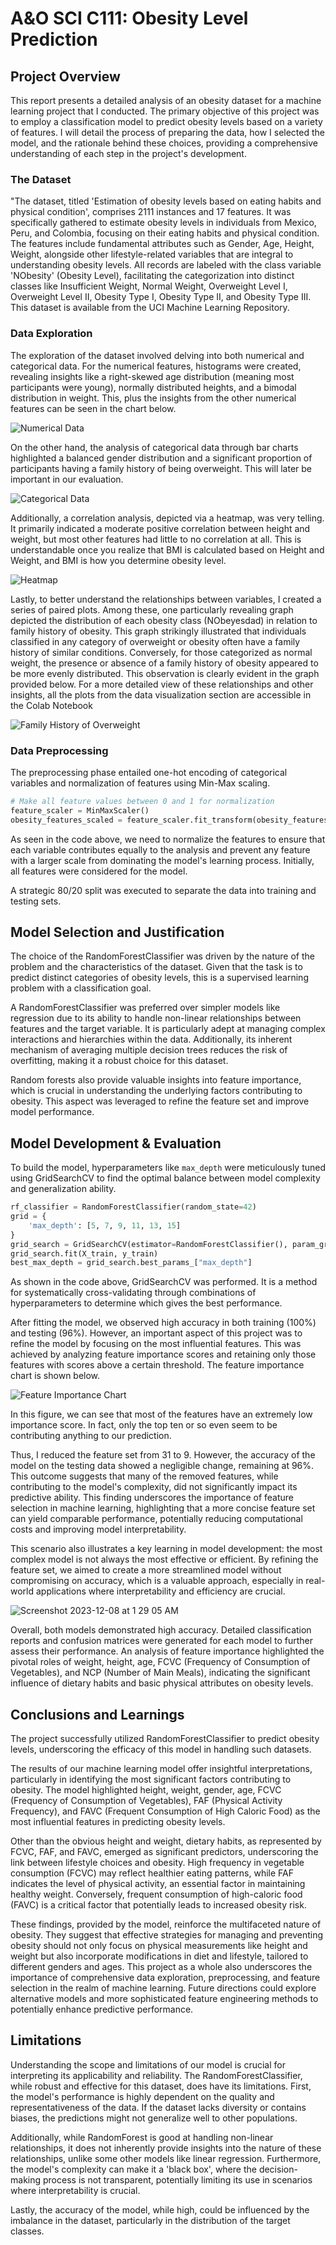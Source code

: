 # A&O SCI C111: Obesity Level Prediction

## Project Overview

This report presents a detailed analysis of an obesity dataset for a machine learning project that I conducted. The primary objective of this project was to employ a classification model to predict obesity levels based on a variety of features. I will detail the process of preparing the data, how I selected the model, and the rationale behind these choices, providing a comprehensive understanding of each step in the project's development.

### The Dataset

"The dataset, titled 'Estimation of obesity levels based on eating habits and physical condition', comprises 2111 instances and 17 features. It was specifically gathered to estimate obesity levels in individuals from Mexico, Peru, and Colombia, focusing on their eating habits and physical condition. The features include fundamental attributes such as Gender, Age, Height, Weight, alongside other lifestyle-related variables that are integral to understanding obesity levels. All records are labeled with the class variable 'NObesity' (Obesity Level), facilitating the categorization into distinct classes like Insufficient Weight, Normal Weight, Overweight Level I, Overweight Level II, Obesity Type I, Obesity Type II, and Obesity Type III. This dataset is available from the UCI Machine Learning Repository.

### Data Exploration

The exploration of the dataset involved delving into both numerical and categorical data. For the numerical features, histograms were created, revealing insights like a right-skewed age distribution (meaning most participants were young), normally distributed heights, and a bimodal distribution in weight. This, plus the insights from the other numerical features can be seen in the chart below.

![Numerical Data](https://github.com/vvkumar2/vvkumar2.github.io/assets/52425114/ef1c6327-b407-478e-9c27-8a095b9000fe)

On the other hand, the analysis of categorical data through bar charts highlighted a balanced gender distribution and a significant proportion of participants having a family history of being overweight. This will later be important in our evaluation.  

![Categorical Data](https://github.com/vvkumar2/vvkumar2.github.io/assets/52425114/626e49de-a943-4dc2-a269-0dc08d898c1c)

Additionally, a correlation analysis, depicted via a heatmap, was very telling. It primarily indicated a moderate positive correlation between height and weight, but most other features had little to no correlation at all. This is understandable once you realize that BMI is calculated based on Height and Weight, and BMI is how you determine obesity level.

![Heatmap](https://github.com/vvkumar2/vvkumar2.github.io/assets/52425114/e1b29386-cc3b-4f79-af71-6bd2d180975a)

Lastly, to better understand the relationships between variables, I created a series of paired plots. Among these, one particularly revealing graph depicted the distribution of each obesity class (NObeyesdad) in relation to family history of obesity. This graph strikingly illustrated that individuals classified in any category of overweight or obesity often have a family history of similar conditions. Conversely, for those categorized as normal weight, the presence or absence of a family history of obesity appeared to be more evenly distributed. This observation is clearly evident in the graph provided below. For a more detailed view of these relationships and other insights, all the plots from the data visualization section are accessible in the Colab Notebook

![Family History of Overweight](https://github.com/vvkumar2/vvkumar2.github.io/assets/52425114/67fed472-f8d4-4c8d-963d-d49223b69bd2)

### Data Preprocessing

The preprocessing phase entailed one-hot encoding of categorical variables and normalization of features using Min-Max scaling. 

```python
# Make all feature values between 0 and 1 for normalization
feature_scaler = MinMaxScaler()
obesity_features_scaled = feature_scaler.fit_transform(obesity_features)
```

As seen in the code above, we need to normalize the features to ensure that each variable contributes equally to the analysis and prevent any feature with a larger scale from dominating the model's learning process. Initially, all features were considered for the model. 

A strategic 80/20 split was executed to separate the data into training and testing sets.

## Model Selection and Justification

The choice of the RandomForestClassifier was driven by the nature of the problem and the characteristics of the dataset. Given that the task is to predict distinct categories of obesity levels, this is a supervised learning problem with a classification goal.

A RandomForestClassifier was preferred over simpler models like regression due to its ability to handle non-linear relationships between features and the target variable. It is particularly adept at managing complex interactions and hierarchies within the data. Additionally, its inherent mechanism of averaging multiple decision trees reduces the risk of overfitting, making it a robust choice for this dataset.

Random forests also provide valuable insights into feature importance, which is crucial in understanding the underlying factors contributing to obesity. This aspect was leveraged to refine the feature set and improve model performance.

## Model Development & Evaluation

To build the model, hyperparameters like `max_depth` were meticulously tuned using GridSearchCV to find the optimal balance between model complexity and generalization ability. 

```python
rf_classifier = RandomForestClassifier(random_state=42)
grid = {
    'max_depth': [5, 7, 9, 11, 13, 15]
}
grid_search = GridSearchCV(estimator=RandomForestClassifier(), param_grid=grid, cv= 5, scoring = f1)
grid_search.fit(X_train, y_train)
best_max_depth = grid_search.best_params_["max_depth"]
```

As shown in the code above, GridSearchCV was performed. It is a method for systematically cross-validating through combinations of hyperparameters to determine which gives the best performance.


After fitting the model, we observed high accuracy in both training (100%) and testing (96%). However, an important aspect of this project was to refine the model by focusing on the most influential features. This was achieved by analyzing feature importance scores and retaining only those features with scores above a certain threshold. The feature importance chart is shown below.

![Feature Importance Chart](https://github.com/vvkumar2/vvkumar2.github.io/assets/52425114/5e6ca07b-0b57-4ad3-8322-78ad1f87e3a3)

In this figure, we can see that most of the features have an extremely low importance score. In fact, only the top ten or so even seem to be contributing anything to our prediction.

Thus, I reduced the feature set from 31 to 9. However, the accuracy of the model on the testing data showed a negligible change, remaining at 96%. This outcome suggests that many of the removed features, while contributing to the model's complexity, did not significantly impact its predictive ability. This finding underscores the importance of feature selection in machine learning, highlighting that a more concise feature set can yield comparable performance, potentially reducing computational costs and improving model interpretability.

This scenario also illustrates a key learning in model development: the most complex model is not always the most effective or efficient. By refining the feature set, we aimed to create a more streamlined model without compromising on accuracy, which is a valuable approach, especially in real-world applications where interpretability and efficiency are crucial.

![Screenshot 2023-12-08 at 1 29 05 AM](https://github.com/vvkumar2/vvkumar2.github.io/assets/52425114/5fa569fc-ed4e-40c2-8239-1efb49721f31)

Overall, both models demonstrated high accuracy. Detailed classification reports and confusion matrices were generated for each model to further assess their performance. An analysis of feature importance highlighted the pivotal roles of weight, height, age, FCVC (Frequency of Consumption of Vegetables), and NCP (Number of Main Meals), indicating the significant influence of dietary habits and basic physical attributes on obesity levels.

## Conclusions and Learnings

The project successfully utilized RandomForestClassifier to predict obesity levels, underscoring the efficacy of this model in handling such datasets. 

The results of our machine learning model offer insightful interpretations, particularly in identifying the most significant factors contributing to obesity. The model highlighted height, weight, gender, age, FCVC (Frequency of Consumption of Vegetables), FAF (Physical Activity Frequency), and FAVC (Frequent Consumption of High Caloric Food) as the most influential features in predicting obesity levels.

Other than the obvious height and weight, dietary habits, as represented by FCVC, FAF, and FAVC, emerged as significant predictors, underscoring the link between lifestyle choices and obesity. High frequency in vegetable consumption (FCVC) may reflect healthier eating patterns, while FAF indicates the level of physical activity, an essential factor in maintaining healthy weight. Conversely, frequent consumption of high-caloric food (FAVC) is a critical factor that potentially leads to increased obesity risk.

These findings, provided by the model, reinforce the multifaceted nature of obesity. They suggest that effective strategies for managing and preventing obesity should not only focus on physical measurements like height and weight but also incorporate modifications in diet and lifestyle, tailored to different genders and ages. This project as a whole also underscores the importance of comprehensive data exploration, preprocessing, and feature selection in the realm of machine learning. Future directions could explore alternative models and more sophisticated feature engineering methods to potentially enhance predictive performance.

## Limitations

Understanding the scope and limitations of our model is crucial for interpreting its applicability and reliability. The RandomForestClassifier, while robust and effective for this dataset, does have its limitations. First, the model's performance is highly dependent on the quality and representativeness of the data. If the dataset lacks diversity or contains biases, the predictions might not generalize well to other populations. 

Additionally, while RandomForest is good at handling non-linear relationships, it does not inherently provide insights into the nature of these relationships, unlike some other models like linear regression. Furthermore, the model's complexity can make it a 'black box', where the decision-making process is not transparent, potentially limiting its use in scenarios where interpretability is crucial. 

Lastly, the accuracy of the model, while high, could be influenced by the imbalance in the dataset, particularly in the distribution of the target classes.
